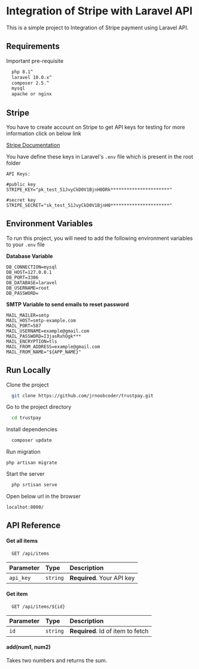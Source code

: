 
# Integration of Stripe with Laravel API

This is a simple project to Integration of Stripe payment using Laravel API. 
## Requirements

Important pre-requisite

```bash
  php 8.1^
  laravel 10.0.x^
  composer 2.5.^
  mysql 
  apache or nginx
```

## Stripe
You have to create account on Stripe to get API keys for testing for more information click on below link

[Stripe Documentation](https://docs.stripe.com/keys)

You have define these keys in Laravel's `.env` file which is present in the root folder

`API Keys: `
```
#public key 
STRIPE_KEY="pk_test_51JvyCkD0V1BjnH0DRk**********************"

#secret key
STRIPE_SECRET="sk_test_51JvyCkD0V1BjnH0**********************"
```
## Environment Variables

To run this project, you will need to add the following environment variables to your `.env` file

**Database Variable**


```
DB_CONNECTION=mysql
DB_HOST=127.0.0.1
DB_PORT=3306
DB_DATABASE=laravel
DB_USERNAME=root
DB_PASSWORD=

```
**SMTP Variable to send emails to reset password**

```
MAIL_MAILER=smtp
MAIL_HOST=smtp-example.com
MAIL_PORT=587
MAIL_USERNAME=example@gmail.com
MAIL_PASSWORD=I3jasRxhOgk***
MAIL_ENCRYPTION=tls
MAIL_FROM_ADDRESS=example@gmail.com
MAIL_FROM_NAME="${APP_NAME}"
```

## Run Locally

Clone the project

```bash
  git clone https://github.com/jrnoobcoder/trustpay.git
```

Go to the project directory

```bash
  cd trustpay
```

Install dependencies

```bash
  composer update
```

Run migration 
```
php artisan migrate
```

Start the server

```bash
  php srtisan serve
```

Open below url in the browser
```
localhot:8000/
```

## API Reference

#### Get all items

```http
  GET /api/items
```

| Parameter | Type     | Description                |
| :-------- | :------- | :------------------------- |
| `api_key` | `string` | **Required**. Your API key |

#### Get item

```http
  GET /api/items/${id}
```

| Parameter | Type     | Description                       |
| :-------- | :------- | :-------------------------------- |
| `id`      | `string` | **Required**. Id of item to fetch |

#### add(num1, num2)

Takes two numbers and returns the sum.

